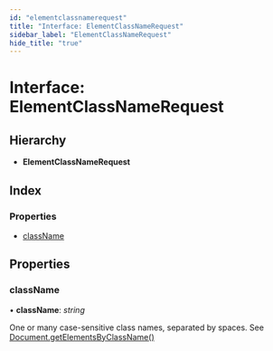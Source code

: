```yaml
---
id: "elementclassnamerequest"
title: "Interface: ElementClassNameRequest"
sidebar_label: "ElementClassNameRequest"
hide_title: "true"
---
```


# Interface: ElementClassNameRequest

## Hierarchy

* **ElementClassNameRequest**

## Index

### Properties

* [className](elementclassnamerequest.md#classname)

## Properties

###  className

• **className**: *string*

One or many case-sensitive class names, separated by spaces.
See [Document.getElementsByClassName()](https://developer.mozilla.org/en-US/docs/Web/API/Document/getElementsByClassName)
